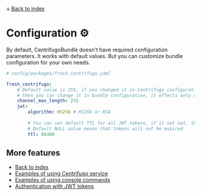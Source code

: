 🔝 [Back to index](./../../README.md "Back to index")

# Configuration ⚙

By default, CentrifugoBundle doesn't have required configuration parameters. It works with default values.
But you can customize bundle configuration for your own needs.

```yaml
# config/packages/fresh_centrifugo.yaml

fresh_centrifugo:
    # Default value is 255, if you changed it in Centrifugo configuration,
    # then you can change it in bundle configuration, it effects only on validation
    channel_max_length: 255
    jwt:
        algorithm: HS256 # HS256 or RSA
        
        # You can set default TTL for all JWT tokens, if it not set, then default value is NULL
        # Default NULL value means that tokens will not be expired
        ttl: 86400 
```

## More features

* [Back to index](./../../README.md "Back to index")
* [Examples of using Centrifugo service](./centrifugo_service_methods.md "Examples of using Centrifugo service")
* [Examples of using console commands](./console_commands.md "Examples of using console commands")
* [Authentication with JWT tokens](./authentication.md "Authentication with JWT tokens")
